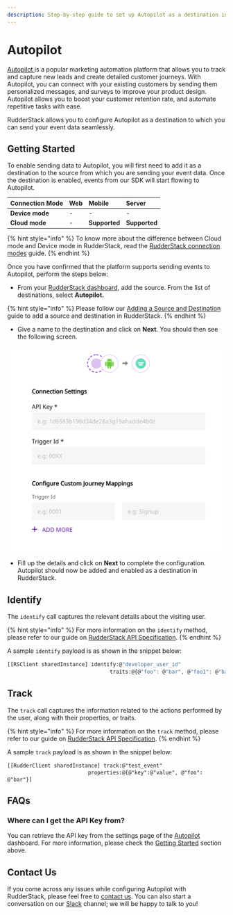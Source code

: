 ```yaml
---
description: Step-by-step guide to set up Autopilot as a destination in RudderStack.
---
```


# Autopilot

[Autopilot ](https://www.autopilothq.com/)is a popular marketing automation platform that allows you to track and capture new leads and create detailed customer journeys. With Autopilot, you can connect with your existing customers by sending them personalized messages, and surveys to improve your product design. Autopilot allows you to boost your customer retention rate, and automate repetitive tasks with ease.

RudderStack allows you to configure Autopilot as a destination to which you can send your event data seamlessly.

## Getting Started

To enable sending data to Autopilot, you will first need to add it as a destination to the source from which you are sending your event data. Once the destination is enabled, events from our SDK will start flowing to Autopilot.

| **Connection Mode** | **Web** | **Mobile** | **Server** |
| :--- | :--- | :--- | :--- |
| **Device mode** | - | - | - |
| **Cloud mode** | - | **Supported** | **Supported** |

{% hint style="info" %}
 To know more about the difference between Cloud mode and Device mode in RudderStack, read the [RudderStack connection modes](https://docs.rudderstack.com/get-started/rudderstack-connection-modes) guide.
{% endhint %}

Once you have confirmed that the platform supports sending events to Autopilot, perform the steps below:

* From your [RudderStack dashboard](https://app.rudderlabs.com/), add the source. From the list of destinations, select **Autopilot.**

{% hint style="info" %}
Please follow our [Adding a Source and Destination](https://docs.rudderstack.com/getting-started/adding-source-and-destination-rudderstack) guide to add a source and destination in RudderStack.
{% endhint %}

* Give a name to the destination and click on **Next**. You should then see the following screen.

![Autopilot Settings](../.gitbook/assets/autopilot.png)

* Fill up the details and click on **Next** to complete the configuration. Autopilot should now be added and enabled as a destination in RudderStack.

## Identify

The `identify` call captures the relevant details about the visiting user.

{% hint style="info" %}
For more information on the `identify` method, please refer to our guide on [RudderStack API Specification](https://docs.rudderstack.com/rudderstack-api-spec).
{% endhint %}

A sample `identify` payload is as shown in the snippet below:

```javascript
[[RSClient sharedInstance] identify:@"developer_user_id"
                                 traits:@{@"foo": @"bar", @"foo1": @"bar1"}];
```

## Track

The `track` call captures the information related to the actions performed by the user, along with their properties, or traits.

{% hint style="info" %}
For more information on the `track` method, please refer to our guide on [RudderStack API Specification](https://docs.rudderstack.com/rudderstack-api-spec).
{% endhint %}

A sample `track` payload is as shown in the snippet below:

```text
[[RudderClient sharedInstance] track:@"test_event"
                          properties:@{@"key":@"value", @"foo": @"bar"}]
```

## FAQs

### Where can I get the API Key from?

You can retrieve the API key from the settings page of the [Autopilot](https://dashboard.branch.io/#/settings) dashboard. For more information, please check the [Getting Started](https://docs.rudderstack.com/destinations/autopilot#getting-started) section above.

## Contact Us

If you come across any issues while configuring Autopilot with RudderStack, please feel free to [contact us](mailto:%20docs@rudderstack.com). You can also start a conversation on our [Slack](https://resources.rudderstack.com/join-rudderstack-slack) channel; we will be happy to talk to you!


